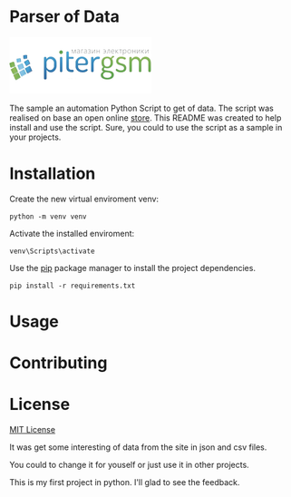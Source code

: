 # Parser of Data 

![PiterGSM](https://github.com/ToshiroAkihabara/PiterGSM/blob/main/pitergsm.webp)


The sample an automation Python Script to get of data.
The script was realised on base an open online [store](https://pitergsm.ru).
This README was created to help install and use the script.
Sure, you could to use the script as a sample in your projects.

# Installation

Create the new virtual enviroment venv:
```
python -m venv venv
```
Activate the installed enviroment:
```
venv\Scripts\activate
```
Use the [pip](https://pip.pypa.io/en/stable/) package manager to install the project dependencies.

```
pip install -r requirements.txt
```
# Usage



# Contributing


# License

[MIT License](https://choosealicense.com/licenses/mit/)




It was get some interesting of data from the site in json and csv files. 

You could to change it for youself or just use it in other projects. 

This is my first project in python. I'll glad to see the feedback.
